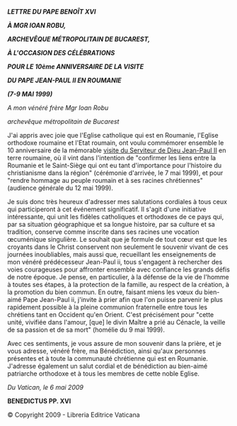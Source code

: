 ***LETTRE DU PAPE BENOÎT XVI***

***À MGR IOAN ROBU,***

***ARCHEVÊQUE MÉTROPOLITAIN DE BUCAREST,***

***À L'OCCASION DES CÉLÉBRATIONS***

***POUR LE 10ème ANNIVERSAIRE DE LA VISITE***

***DU PAPE JEAN-PAUL II EN ROUMANIE***

***(7-9 MAI 1999)***

*A mon vénéré frère Mgr Ioan Robu*

*archevêque métropolitain de Bucarest*

J'ai appris avec joie que l'Eglise catholique qui est en Roumanie, l'Eglise orthodoxe roumaine et l'Etat roumain, ont voulu commémorer ensemble le 10 anniversaire de la mémorable [visite du Serviteur de Dieu Jean-Paul II](/content/john-paul-ii/fr/travels/sub_index1999/trav_romania-1999.html) en terre roumaine, où il vint dans l'intention de "confirmer les liens entre la Roumanie et le Saint-Siège qui ont eu tant d'importance pour l'histoire du christianisme dans la région" (cérémonie d'arrivée, le 7 mai 1999), et pour "rendre hommage au peuple roumain et à ses racines chrétiennes" (audience générale du 12 mai 1999).

Je suis donc très heureux d'adresser mes salutations cordiales à tous ceux qui participeront à cet événement significatif. Il s'agit d'une initiative intéressante, qui unit les fidèles catholiques et orthodoxes de ce pays qui, par sa situation géographique et sa longue histoire, par sa culture et sa tradition, conserve comme inscrite dans ses racines une vocation œcuménique singulière. Le souhait que je formule de tout cœur est que les croyants dans le Christ conservent non seulement le souvenir vivant de ces journées inoubliables, mais aussi que, recueillant les enseignements de mon vénéré prédécesseur Jean-Paul ii, tous s'engagent à rechercher des voies courageuses pour affronter ensemble avec confiance les grands défis de notre époque. Je pense, en particulier, à la défense de la vie de l'homme à toutes ses étapes, à la protection de la famille, au respect de la création, à la promotion du bien commun. En outre, faisant miens les vœux du bien-aimé Pape Jean-Paul ii, j'invite à prier afin que l'on puisse parvenir le plus rapidement possible à la pleine communion fraternelle entre tous les chrétiens tant en Occident qu'en Orient. C'est précisément pour "cette unité, vivifiée dans l'amour, \[que\] le divin Maître a prié au Cénacle, la veille de sa passion et de sa mort" (homélie du 9 mai 1999).

Avec ces sentiments, je vous assure de mon souvenir dans la prière, et je vous adresse, vénéré frère, ma Bénédiction, ainsi qu'aux personnes présentes et à toute la communauté chrétienne qui est en Roumanie. J'adresse également un salut cordial et de bénédiction au bien-aimé patriarche orthodoxe et à tous les membres de cette noble Eglise.

*Du Vatican, le 6 mai 2009*

**BENEDICTUS PP. XVI**

© Copyright 2009 - Libreria Editrice Vaticana